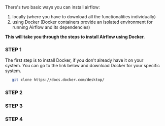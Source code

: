There's two basic ways you can install airflow:
1. locally (where you have to download all the functionalities individually)
2. using Docker (Docker containers provide an isolated environment for running Airflow and its dependencies)

**This will take you through the steps to install Airflow using Docker.**

### STEP 1
The first step is to install Docker, if you don't already have it on your system. You can go to the link below and download Docker for your specific system. 
 ```bash
    git clone https://docs.docker.com/desktop/
 ```

### STEP 2


### STEP 3


### STEP 4
